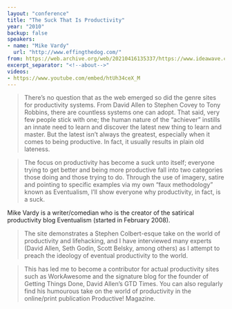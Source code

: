 ```yaml
---
layout: "conference"
title: "The Suck That Is Productivity"
year: "2010"
backup: false
speakers:
- name: "Mike Vardy"
  url: "http://www.effingthedog.com/"
from: https://web.archive.org/web/20210416135337/https://www.ideawave.ca/the-conference/the-suck-that-is-productivity
excerpt_separator: "<!--about-->"
videos:
- https://www.youtube.com/embed/htUh34ceX_M
---
```


> There’s no question that as the web emerged so did the genre sites for
productivity systems. From David Allen to Stephen Covey to Tony Robbins, there
are countless systems one can adopt. That said, very few people stick with
one; the human nature of the “achiever” instills an innate need to learn and
discover the latest new thing to learn and master. But the latest isn’t always
the greatest, especially when it comes to being productive. In fact, it
usually results in plain old lateness.

> The focus on productivity has become a suck unto itself; everyone trying to
get better and being more productive fall into two categories those doing and
those trying to do. Through the use of imagery, satire and pointing to
specific examples via my own “faux methodology” known as Eventualism, I’ll
show everyone why productivity, in fact, is a suck.

<!--about-->

Mike Vardy is a writer/comedian who is the creator of the satirical productivity blog
Eventualism (started in February 2008).

> The site demonstrates a Stephen Colbert-esque take on the world
of productivity and lifehacking, and I have interviewed many experts
(David Allen, Seth Godin, Scott Belsky, among others) as I attempt to
preach the ideology of eventual productivity to the world.

> This has led me to become a contributor for actual productivity sites such as
WorkAwesome and the signature blog for the founder of Getting Things Done,
David Allen’s GTD Times. You can also regularly find his humourous take on the
world of productivity in the online/print publication Productive! Magazine.
